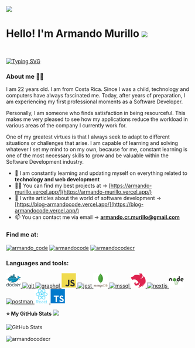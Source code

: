<img src="https://user-images.githubusercontent.com/73097560/115834477-dbab4500-a447-11eb-908a-139a6edaec5c.gif">

# Hello! I'm Armando Murillo <img height="40px" src="https://em-content.zobj.net/source/microsoft-teams/337/waving-hand_1f44b.png">

<br />

<a href="https://git.io/typing-svg"><img src="https://readme-typing-svg.demolab.com?font=Josefin+Sans&weight=600&size=25&duration=2000&pause=1000&color=F6F72C&width=435&lines=Full-Stack+Developer;Contributor+to+open+source+projects;Growing+as+a+Web3+developer+%F0%9F%9A%80" alt="Typing SVG" /></a>

### About me 🙋‍♂️
I am 22 years old. I am from Costa Rica. Since I was a child, technology and computers have always fascinated me. Today, after years of preparation, I am experiencing my first professional moments as a Software Developer.

Personally, I am someone who finds satisfaction in being resourceful. This makes me very pleased to see how my applications reduce the workload in various areas of the company I currently work for.

One of my greatest virtues is that I always seek to adapt to different situations or challenges that arise. I am capable of learning and solving whatever I set my mind to on my own, because for me, constant learning is one of the most necessary skills to grow and be valuable within the Software Development industry.

- 🌱 I am constantly learning and updating myself on everything related to **technology and web development**
- 👨‍💻 You can find my best projects at -> [https://armando-murillo.vercel.app/](https://armando-murillo.vercel.app/)
- 📝 I write articles about the world of software development -> [https://blog-armandocode.vercel.app/](https://blog-armandocode.vercel.app/)
- 📫 You can contact me via email -> **[armando.cr.murillo@gmail.com](mailto:armando.cr.murillo@gmail.com)**

<h3 align="left">Find me at:</h3>
<p align="left">
<a href="https://twitter.com/armando_code" target="blank"><img align="center" src="https://raw.githubusercontent.com/rahuldkjain/github-profile-readme-generator/master/src/images/icons/Social/twitter.svg" alt="armando_code" height="30" width="40" /></a>
<a href="https://linkedin.com/in/armandocode" target="blank"><img align="center" src="https://raw.githubusercontent.com/rahuldkjain/github-profile-readme-generator/master/src/images/icons/Social/linked-in-alt.svg" alt="armandocode" height="30" width="40" /></a>
<a href="https://instagram.com/armandocodecr" target="blank"><img align="center" src="https://raw.githubusercontent.com/rahuldkjain/github-profile-readme-generator/master/src/images/icons/Social/instagram.svg" alt="armandocodecr" height="30" width="40" /></a>
</p>  

<h3 align="left">Languages and tools:</h3>
<p align="left"> <a href="https://www.docker.com/" target="_blank" rel="noreferrer"> <img src="https://raw.githubusercontent.com/devicons/devicon/master/icons/docker/docker-original-wordmark.svg" alt="docker" width="40" height="40"/> </a> <a href="https://git-scm.com/" target="_blank" rel="noreferrer"> <img src="https://www.vectorlogo.zone/logos/git-scm/git-scm-icon.svg" alt="git" width="40" height="40"/> </a> <a href="https://graphql.org/" target="_blank" rel="noreferrer"> <img src="https://www.vectorlogo.zone/logos/graphql/graphql-icon.svg" alt="graphql" width="40" height="40"/> </a> <a href="https://developer.mozilla.org/en-US/docs/Web/JavaScript" target="_blank" rel="noreferrer"> <img src="https://raw.githubusercontent.com/devicons/devicon/master/icons/javascript/javascript-original.svg" alt="javascript" width="40" height="40"/> </a> <a href="https://jestjs.io/" target="_blank" rel="noreferrer"> <img src="https://www.vectorlogo.zone/logos/jestjsio/jestjsio-icon.svg" alt="jest" width="40" height="40"/> </a> <a href="https://www.mongodb.com/" target="_blank" rel="noreferrer"> <img src="https://raw.githubusercontent.com/devicons/devicon/master/icons/mongodb/mongodb-original-wordmark.svg" alt="mongodb" width="40" height="40"/> </a> <a href="https://www.microsoft.com/en-us/sql-server" target="_blank" rel="noreferrer"> <img src="https://www.svgrepo.com/show/303229/microsoft-sql-server-logo.svg" alt="mssql" width="40" height="40"/> </a> <a href="https://nestjs.com/" target="_blank" rel="noreferrer"> <img src="https://raw.githubusercontent.com/devicons/devicon/master/icons/nestjs/nestjs-plain.svg" alt="nestjs" width="40" height="40"/> </a> <a href="https://nextjs.org/" target="_blank" rel="noreferrer"> <img src="https://cdn.worldvectorlogo.com/logos/nextjs-2.svg" alt="nextjs" width="40" height="40"/> </a> <a href="https://nodejs.org/" target="_blank" rel="noreferrer"> <img src="https://raw.githubusercontent.com/devicons/devicon/master/icons/nodejs/nodejs-original-wordmark.svg" alt="nodejs" width="40" height="40"/> </a> <a href="https://postman.com/" target="_blank" rel="noreferrer"> <img src="https://www.vectorlogo.zone/logos/getpostman/getpostman-icon.svg" alt="postman" width="40" height="40"/> </a> <a href="https://reactjs.org/" target="_blank" rel="noreferrer"> <img src="https://raw.githubusercontent.com/devicons/devicon/master/icons/react/react-original-wordmark.svg" alt="react" width="40" height="40"/> </a> <a href="https://www.typescriptlang.org/" target="_blank" rel="noreferrer"> <img src="https://raw.githubusercontent.com/devicons/devicon/master/icons/typescript/typescript-original.svg" alt="typescript" width="40" height="40"/> </a> </p>

 **⭐ My GitHub Stats** <img height="40px" src="https://github.com/images/mona-whisper.gif">
 
![GitHub Stats](https://github-readme-stats.vercel.app/api?username=armandocodecr&show_icons=true&theme=dark)

<p><img align="center" src="https://github-readme-stats.vercel.app/api/top-langs?username=armandocodecr&show_icons=true&locale=en&layout=compact&theme=dark" alt="armandocodecr" /></p>
